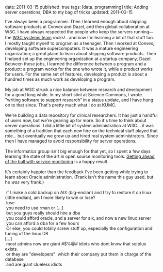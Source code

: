 date: 2011-03-15
published: true
tags: [data, programming]
title: Adding server operations, DBA to my bag of tricks
updated: 2011-03-15


<div>I've always been a programmer. Then I learned enough about shipping software products at Convex and Dazel, and then global collaboration at W3C. I have always respected the people who keep the servers running<span class="Apple-style-span" style="font-family: sans-serif; font-size: 13px; line-height: 19px;">—</span>the <a href="http://www.w3.org/blog/systeam/">W3C systems team</a> rocks!<span class="Apple-style-span" style="font-family: sans-serif; font-size: 13px; line-height: 19px;">—</span>and now I'm learning a bit of that stuff too.</div><div><a name='more'></a></div><div>I mostly taught myself to program as a teenager. Then I worked at Convex, developing software supercomputers. It was a mature engineering organization; a great place to learn about shipping software products. Then I helped set up the engineering organization at a startup company, Dazel. Between these jobs, I learned&nbsp;the difference between a program and a product: a program works for the one who wrote it, while a product works for users. For the same set of features, developing a product is about a hundred times as much work as developing a program.</div><div><br />
</div><div>My job at W3C struck a nice balance between research and development for a good long while. In my short stint at Science Commons, I wrote "writing software to support research" in a status update, and I have hung on to that since. That's pretty much what I do at KUMC.</div><div><br />
</div><div>We're building a data repository for clinical researchers. It has just a handful of users now, but we're gearing up for more. So it's time to think about server operations. I did a little bit of system administration at W3C... it was something of a tradition that each new hire on the technical staff played that role... but eventually we grew up and hired real system administrators. Since then I have managed to avoid responsibility for server operations.</div><div><br />
</div><div>The informatics group isn't big enough for that yet, so I spent a few days learning the state of the art in open source monitoring tools.&nbsp;<a href="http://informatics.kumc.edu/work/blog/2011/03/slug">Getting ahead of the ball with service monitoring</a> is a happy result.</div><div><br />
</div><div>It's certainly happier than the feedback I've been getting while trying to learn about Oracle administration. (Frank isn't the name this guy used, but he <i>was</i> very frank.)</div><div><br />
</div><div><div><div><danc><span class="Apple-tab-span" style="white-space: pre;"> </span>if I make a cold backup on AIX (big-endian) and I try to restore it on linux (little endian), am I more likely to win or lose?</danc></div><div><frank><span class="Apple-tab-span" style="white-space: pre;"> </span>lose</frank></div><div><frank><span class="Apple-tab-span" style="white-space: pre;"> </span>you need to use rman or [...]</frank></div><div><frank><span class="Apple-tab-span" style="white-space: pre;"> </span>but you guys really should hire a dba</frank></div><div><frank><span class="Apple-tab-span" style="white-space: pre;"> </span>you could afford oracle, and a server for aix, and now a new linux server</frank></div><div><frank><span class="Apple-tab-span" style="white-space: pre;"> </span>you can afford a dba for a few hours</frank></div><div><frank><span class="Apple-tab-span" style="white-space: pre;"> </span>Or else, you could totally screw stuff up, especially the configuration and tuning of the linux DB</frank></div></div></div><div>[...]</div><div><div><frank><span class="Apple-tab-span" style="white-space: pre;"> </span>most admins now are giant #$%@# idiots who dont know that sqlplus exists.&nbsp;</frank></div><div><frank><span class="Apple-tab-span" style="white-space: pre;"> </span>or they are "developers" &nbsp;which their company put them in charge of the database</frank></div><div><frank><span class="Apple-tab-span" style="white-space: pre;"> </span>and are giant clueless idiots</frank></div></div><div><br />
</div>